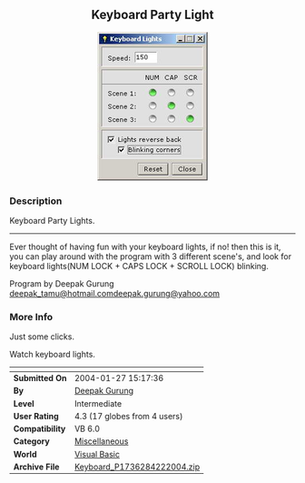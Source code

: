 ﻿<div align="center">

## Keyboard Party Light

<img src="PIC2004422322578703.jpg">
</div>

### Description

Keyboard Party Lights.

----

Ever thought of having fun with your keyboard lights, if no! then this is it, you can play around with the program with 3 different scene's, and look for keyboard lights(NUM LOCK + CAPS LOCK + SCROLL LOCK) blinking.

Program by Deepak Gurung <deepak_tamu@hotmail.com><deepak.gurung@yahoo.com>
 
### More Info
 
Just some clicks.

Watch keyboard lights.


<span>             |<span>
---                |---
**Submitted On**   |2004-01-27 15:17:36
**By**             |[Deepak Gurung](https://github.com/Planet-Source-Code/PSCIndex/blob/master/ByAuthor/deepak-gurung.md)
**Level**          |Intermediate
**User Rating**    |4.3 (17 globes from 4 users)
**Compatibility**  |VB 6\.0
**Category**       |[Miscellaneous](https://github.com/Planet-Source-Code/PSCIndex/blob/master/ByCategory/miscellaneous__1-1.md)
**World**          |[Visual Basic](https://github.com/Planet-Source-Code/PSCIndex/blob/master/ByWorld/visual-basic.md)
**Archive File**   |[Keyboard\_P1736284222004\.zip](https://github.com/Planet-Source-Code/deepak-gurung-keyboard-party-light__1-53316/archive/master.zip)








